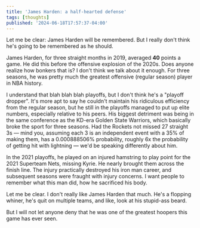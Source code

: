 ```yaml
---
title: 'James Harden: a half-hearted defense'
tags: [thoughts]
published: '2024-06-18T17:57:37-04:00'
---
```


Let me be clear: James Harden will be remembered. But I really don't think he's going to be remembered as he should.

James Harden, for three straight months in 2019, averaged **40** points a game. He did this before the offensive explosion of the 2020s. Does anyone realize how bonkers that is? I don't think we talk about it enough. For three seasons, he was pretty much the greatest offensive (regular season) player in NBA history.

I understand that blah blah blah playoffs, but I don't think he's a "playoff dropper". It's more apt to say he couldn't maintain his ridiculous efficiency from the regular season, but he still in the playoffs managed to put up elite numbers, especially relative to his peers. His biggest detriment was being in the same conference as the KD-era Golden State Warriors, which basically broke the sport for three seasons. Had the Rockets not missed 27 straight 3s — mind you, assuming each 3 is an independent event with a 35% of making them, has a 0.000888506% probability, roughly 6x the probability of getting hit with lightning — we'd be speaking differently about him.

In the 2021 playoffs, he played on an injured hamstring to play point for the 2021 Superteam Nets, missing Kyrie. He nearly brought them across the finish line. The injury practically destroyed his iron man career, and subsequent seasons were fraught with injury concerns. I want people to remember what this man did, how he sacrificed his body.

Let me be clear. I don't really like James Harden that much. He's a flopping whiner, he's quit on multiple teams, and like, look at his stupid-ass beard.

But I will not let anyone deny that he was one of the greatest hoopers this game has ever seen.

